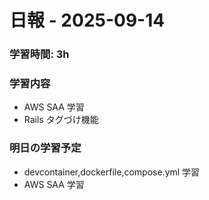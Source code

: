 # 日報 - 2025-09-14

### 学習時間: 3h

### 学習内容

- AWS SAA 学習
- Rails タグづけ機能

### 明日の学習予定

- devcontainer,dockerfile,compose.yml 学習
- AWS SAA 学習
